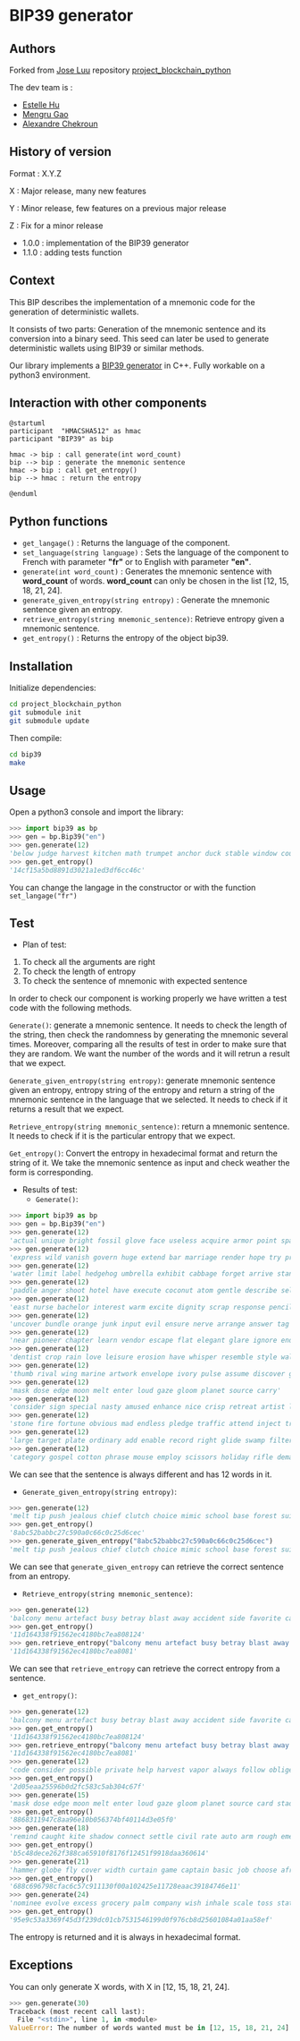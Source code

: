 # BIP39 generator

## Authors

Forked from [Jose Luu](https://github.com/jluuM2) repository [project_blockchain_python](https://github.com/jluuM2/projet_blockchain_python)

The dev team is :
- [Estelle Hu](https://github.com/EstelleHu)
- [Mengru Gao](https://github.com/Mengrulune)
- [Alexandre Chekroun](https://github.com/alchekroun)

## History of version

 Format : X.Y.Z

X : Major release, many new features

Y : Minor release, few features on a previous major release

Z : Fix for a minor release

- 1.0.0 : implementation of the BIP39 generator
- 1.1.0 : adding tests function

## Context
This BIP describes the implementation of a mnemonic code for the generation of deterministic wallets.

It consists of two parts: Generation of the mnemonic sentence and its conversion into a binary seed. This seed can later be used to generate deterministic wallets using BIP39 or similar methods.

Our library implements a [BIP39 generator](https://github.com/bitcoin/bips/blob/master/bip-0039.mediawiki) in C++. Fully workable on a python3 environment.

## Interaction with other components
```plantuml
@startuml
participant  "HMACSHA512" as hmac
participant "BIP39" as bip

hmac -> bip : call generate(int word_count)
bip --> bip : generate the mnemonic sentence
hmac -> bip : call get_entropy()
bip --> hmac : return the entropy 

@enduml
```

## Python functions
- ```get_langage()``` : Returns the language of the component.
- ```set_language(string language)``` : Sets the language of the component to French with parameter **"fr"** or to English with parameter **"en"**.
- ```generate(int word_count)``` : Generates the mnemonic sentence with **word_count** of words. **word_count** can only be chosen in the list [12, 15, 18, 21, 24].
- ```generate_given_entropy(string entropy)``` : Generate the mnemonic sentence given an entropy.
- ```retrieve_entropy(string mnemonic_sentence)```: Retrieve entropy given a mnemonic sentence.
- ```get_entropy()``` : Returns the entropy of the object bip39.

## Installation

Initialize dependencies:
```bash
cd project_blockchain_python
git submodule init
git submodule update
```
Then compile:
```bash
cd bip39
make
```

## Usage

Open a python3 console and import the library:

```python
>>> import bip39 as bp
>>> gen = bp.Bip39("en")
>>> gen.generate(12)
'below judge harvest kitchen math trumpet anchor duck stable window country success'
>>> gen.get_entropy()
'14cf15a5bd8891d3021a1ed3df6cc46c'
```

You can change the langage in the constructor or with the function ```set_langage("fr")```

## Test
- Plan of test:
1. To check all the arguments are right
2. To check the length of entropy
3. To check the sentence of mnemonic with expected sentence

In order to check our component is working properly we have written a test code with the following methods.

```Generate()```: generate a mnemonic sentence. It needs to check the length of the string, then check the randomness by generating the mnemonic several times. Moreover, comparing all the results of test in order to make sure that they are random. We want the number of the words and it will retrun a result that we expect.

```Generate_given_entropy(string entropy)```: generate mnemonic sentence given an entropy, entropy string of the entropy and return a string of the mnemonic sentence in the language that we selected. It needs to check if it returns a result that we expect.

```Retrieve_entropy(string mnemonic_sentence)```: return a  mnemonic sentence. It needs to check if it is the particular entropy that we expect.

```Get_entropy()```: Convert the entropy in hexadecimal format and return the string of it. We take the mnemonic sentence as input and check weather the form is corresponding.

- Results of test:
  - ```Generate()```:
```python
>>> import bip39 as bp
>>> gen = bp.Bip39("en")
>>> gen.generate(12)
'actual unique bright fossil glove face useless acquire armor point space million'
>>> gen.generate(12)
'express wild vanish govern huge extend bar marriage render hope try process'
>>> gen.generate(12)
'water limit label hedgehog umbrella exhibit cabbage forget arrive stand final dentist'
>>> gen.generate(12)
'paddle anger shoot hotel have execute coconut atom gentle describe select simple'
>>> gen.generate(12)
'east nurse bachelor interest warm excite dignity scrap response pencil ice flower'
>>> gen.generate(12)
'uncover bundle orange junk input evil ensure nerve arrange answer tag tray'
>>> gen.generate(12)
'near pioneer chapter learn vendor escape flat elegant glare ignore endorse iron'
>>> gen.generate(12)
'dentist crop rain love leisure erosion have whisper resemble style wall air'
>>> gen.generate(12)
'thumb rival wing marine artwork envelope ivory pulse assume discover gloom nest'
>>> gen.generate(12)
'mask dose edge moon melt enter loud gaze gloom planet source carry'
>>> gen.generate(12)
'consider sign special nasty amused enhance nice crisp retreat artist lamp record'
>>> gen.generate(12)
'stone fire fortune obvious mad endless pledge traffic attend inject trust donate'
>>> gen.generate(12)
'large target plate ordinary add enable record right glide swamp filter south'
>>> gen.generate(12)
'category gospel cotton phrase mouse employ scissors holiday rifle demand seek gadget'
```

We can see that the sentence is always different and has 12 words in it.

  - ```Generate_given_entropy(string entropy)```:

```python
>>> gen.generate(12)
'melt tip push jealous chief clutch choice mimic school base forest suit'
>>> gen.get_entropy()
'8abc52babbc27c590a0c66c0c25d6cec'
>>> gen.generate_given_entropy("8abc52babbc27c590a0c66c0c25d6cec")
'melt tip push jealous chief clutch choice mimic school base forest suit'
```

We can see that ```generate_given_entropy``` can retrieve the correct sentence from an entropy.

  - ```Retrieve_entropy(string mnemonic_sentence)```:
```python
>>> gen.generate(12)
'balcony menu artefact busy betray blast away accident side favorite cake enact'
>>> gen.get_entropy()
'11d164338f91562ec4180bc7ea808124'
>>> gen.retrieve_entropy("balcony menu artefact busy betray blast away accident side favorite cake enact")
'11d164338f91562ec4180bc7ea8081'
```
We can see that ```retrieve_entropy``` can retrieve the correct entropy from a sentence.

  - ```get_entropy()```:
```python
>>> gen.generate(12)
'balcony menu artefact busy betray blast away accident side favorite cake enact'
>>> gen.get_entropy()
'11d164338f91562ec4180bc7ea808124'
>>> gen.retrieve_entropy("balcony menu artefact busy betray blast away accident side favorite cake enact")
'11d164338f91562ec4180bc7ea8081'
>>> gen.generate(12)
'code consider possible private help harvest vapor always follow oblige cover wrong'
>>> gen.get_entropy()
'2d05eaa25596b0d2fc583c5ab304c67f'
>>> gen.generate(15)
'mask dose edge moon melt enter loud gaze gloom planet source card stadium actual screen'
>>> gen.get_entropy()
'8868311947c8aa96e10b056374bf40114d3e05f0'
>>> gen.generate(18)
'remind caught kite shadow connect settle civil rate auto arm rough emerge buzz silver cute egg alcohol polar'
>>> gen.get_entropy()
'b5c48dece262f388ca65910f8176f12451f9918daa360614'
>>> gen.generate(21)
'hammer globe fly cover width curtain game captain basic job choose afraid chalk anger sketch stem seminar method brown switch bean'
>>> gen.get_entropy()
'688c696798cfac6c57c911130f00a102425e11728eaac39184746e11'
>>> gen.generate(24)
'nominee evolve excess grocery palm company wish inhale scale toss state clever ghost soldier dinner unique rhythm naive leopard awesome parade steel glove whale'
>>> gen.get_entropy()
'95e9c53a3369f45d3f239dc01cb7531546199d0f976cb8d25601084a01aa58ef'
```
The entropy is returned and it is always in hexadecimal format.

## Exceptions
You can only generate X words, with X in [12, 15, 18, 21, 24].
```python
>>> gen.generate(30)
Traceback (most recent call last):
  File "<stdin>", line 1, in <module>
ValueError: The number of words wanted must be in [12, 15, 18, 21, 24] interval
```

